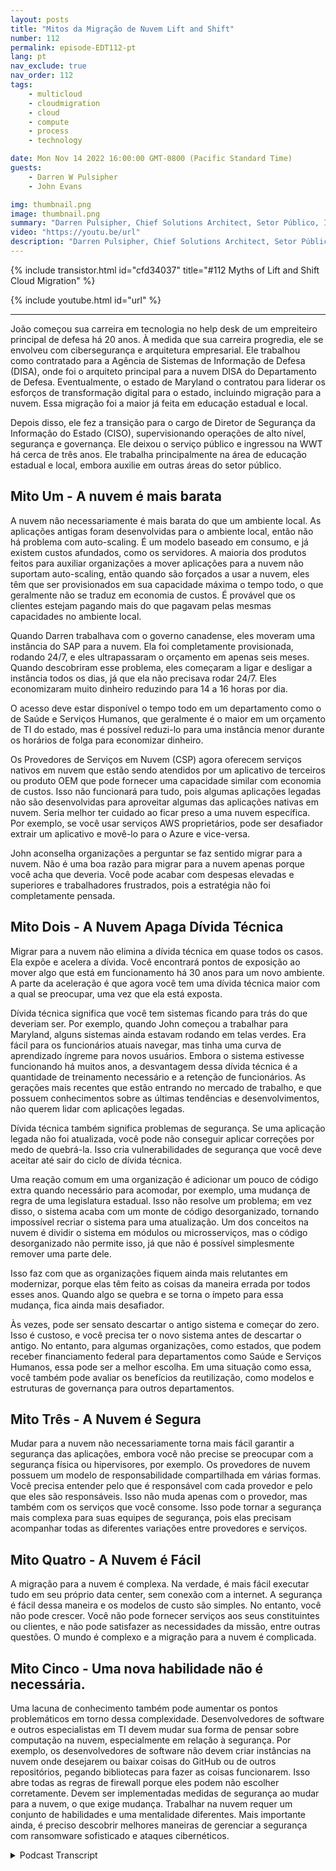```yaml
---
layout: posts
title: "Mitos da Migração de Nuvem Lift and Shift"
number: 112
permalink: episode-EDT112-pt
lang: pt
nav_exclude: true
nav_order: 112
tags:
    - multicloud
    - cloudmigration
    - cloud
    - compute
    - process
    - technology

date: Mon Nov 14 2022 16:00:00 GMT-0800 (Pacific Standard Time)
guests:
    - Darren W Pulsipher
    - John Evans

img: thumbnail.png
image: thumbnail.png
summary: "Darren Pulsipher, Chief Solutions Architect, Setor Público, Intel, e John Evans, Consultor Chefe de Tecnologia, WWT, discutem cinco mitos sobre a migração de nuvem lift and shift."
video: "https://youtu.be/url"
description: "Darren Pulsipher, Chief Solutions Architect, Setor Público, Intel, e John Evans, Consultor Chefe de Tecnologia, WWT, discutem cinco mitos sobre a migração de nuvem lift and shift."
---
```


<div>
{% include transistor.html id="cfd34037" title="#112 Myths of Lift and Shift Cloud Migration" %}

{% include youtube.html id="url" %}
</div>

---

João começou sua carreira em tecnologia no help desk de um empreiteiro principal de defesa há 20 anos. À medida que sua carreira progredia, ele se envolveu com cibersegurança e arquitetura empresarial. Ele trabalhou como contratado para a Agência de Sistemas de Informação de Defesa (DISA), onde foi o arquiteto principal para a nuvem DISA do Departamento de Defesa. Eventualmente, o estado de Maryland o contratou para liderar os esforços de transformação digital para o estado, incluindo migração para a nuvem. Essa migração foi a maior já feita em educação estadual e local.

Depois disso, ele fez a transição para o cargo de Diretor de Segurança da Informação do Estado (CISO), supervisionando operações de alto nível, segurança e governança. Ele deixou o serviço público e ingressou na WWT há cerca de três anos. Ele trabalha principalmente na área de educação estadual e local, embora auxilie em outras áreas do setor público.

## Mito Um - A nuvem é mais barata

A nuvem não necessariamente é mais barata do que um ambiente local. As aplicações antigas foram desenvolvidas para o ambiente local, então não há problema com auto-scaling. É um modelo baseado em consumo, e já existem custos afundados, como os servidores. A maioria dos produtos feitos para auxiliar organizações a mover aplicações para a nuvem não suportam auto-scaling, então quando são forçados a usar a nuvem, eles têm que ser provisionados em sua capacidade máxima o tempo todo, o que geralmente não se traduz em economia de custos. É provável que os clientes estejam pagando mais do que pagavam pelas mesmas capacidades no ambiente local.

Quando Darren trabalhava com o governo canadense, eles moveram uma instância do SAP para a nuvem. Ela foi completamente provisionada, rodando 24/7, e eles ultrapassaram o orçamento em apenas seis meses. Quando descobriram esse problema, eles começaram a ligar e desligar a instância todos os dias, já que ela não precisava rodar 24/7. Eles economizaram muito dinheiro reduzindo para 14 a 16 horas por dia.

O acesso deve estar disponível o tempo todo em um departamento como o de Saúde e Serviços Humanos, que geralmente é o maior em um orçamento de TI do estado, mas é possível reduzi-lo para uma instância menor durante os horários de folga para economizar dinheiro.

Os Provedores de Serviços em Nuvem (CSP) agora oferecem serviços nativos em nuvem que estão sendo atendidos por um aplicativo de terceiros ou produto OEM que pode fornecer uma capacidade similar com economia de custos. Isso não funcionará para tudo, pois algumas aplicações legadas não são desenvolvidas para aproveitar algumas das aplicações nativas em nuvem. Seria melhor ter cuidado ao ficar preso a uma nuvem específica. Por exemplo, se você usar serviços AWS proprietários, pode ser desafiador extrair um aplicativo e movê-lo para o Azure e vice-versa.

John aconselha organizações a perguntar se faz sentido migrar para a nuvem. Não é uma boa razão para migrar para a nuvem apenas porque você acha que deveria. Você pode acabar com despesas elevadas e superiores e trabalhadores frustrados, pois a estratégia não foi completamente pensada.

## Mito Dois - A Nuvem Apaga Dívida Técnica

Migrar para a nuvem não elimina a dívida técnica em quase todos os casos. Ela expõe e acelera a dívida. Você encontrará pontos de exposição ao mover algo que está em funcionamento há 30 anos para um novo ambiente. A parte da aceleração é que agora você tem uma dívida técnica maior com a qual se preocupar, uma vez que ela está exposta.

Dívida técnica significa que você tem sistemas ficando para trás do que deveriam ser. Por exemplo, quando John começou a trabalhar para Maryland, alguns sistemas ainda estavam rodando em telas verdes. Era fácil para os funcionários atuais navegar, mas tinha uma curva de aprendizado íngreme para novos usuários. Embora o sistema estivesse funcionando há muitos anos, a desvantagem dessa dívida técnica é a quantidade de treinamento necessário e a retenção de funcionários. As gerações mais recentes que estão entrando no mercado de trabalho, e que possuem conhecimentos sobre as últimas tendências e desenvolvimentos, não querem lidar com aplicações legadas.

Dívida técnica também significa problemas de segurança. Se uma aplicação legada não foi atualizada, você pode não conseguir aplicar correções por medo de quebrá-la. Isso cria vulnerabilidades de segurança que você deve aceitar até sair do ciclo de dívida técnica.

Uma reação comum em uma organização é adicionar um pouco de código extra quando necessário para acomodar, por exemplo, uma mudança de regra de uma legislatura estadual. Isso não resolve um problema; em vez disso, o sistema acaba com um monte de código desorganizado, tornando impossível recriar o sistema para uma atualização. Um dos conceitos na nuvem é dividir o sistema em módulos ou microsserviços, mas o código desorganizado não permite isso, já que não é possível simplesmente remover uma parte dele.

Isso faz com que as organizações fiquem ainda mais relutantes em modernizar, porque elas têm feito as coisas da maneira errada por todos esses anos. Quando algo se quebra e se torna o ímpeto para essa mudança, fica ainda mais desafiador.

Às vezes, pode ser sensato descartar o antigo sistema e começar do zero. Isso é custoso, e você precisa ter o novo sistema antes de descartar o antigo. No entanto, para algumas organizações, como estados, que podem receber financiamento federal para departamentos como Saúde e Serviços Humanos, essa pode ser a melhor escolha. Em uma situação como essa, você também pode avaliar os benefícios da reutilização, como modelos e estruturas de governança para outros departamentos.

## Mito Três - A Nuvem é Segura

Mudar para a nuvem não necessariamente torna mais fácil garantir a segurança das aplicações, embora você não precise se preocupar com a segurança física ou hipervisores, por exemplo. Os provedores de nuvem possuem um modelo de responsabilidade compartilhada em várias formas. Você precisa entender pelo que é responsável com cada provedor e pelo que eles são responsáveis. Isso não muda apenas com o provedor, mas também com os serviços que você consome. Isso pode tornar a segurança mais complexa para suas equipes de segurança, pois elas precisam acompanhar todas as diferentes variações entre provedores e serviços.

## Mito Quatro - A Nuvem é Fácil

A migração para a nuvem é complexa. Na verdade, é mais fácil executar tudo em seu próprio data center, sem conexão com a internet. A segurança é fácil dessa maneira e os modelos de custo são simples. No entanto, você não pode crescer. Você não pode fornecer serviços aos seus constituintes ou clientes, e não pode satisfazer as necessidades da missão, entre outras questões. O mundo é complexo e a migração para a nuvem é complicada.

## Mito Cinco - Uma nova habilidade não é necessária.

Uma lacuna de conhecimento também pode aumentar os pontos problemáticos em torno dessa complexidade. Desenvolvedores de software e outros especialistas em TI devem mudar sua forma de pensar sobre computação na nuvem, especialmente em relação à segurança. Por exemplo, os desenvolvedores de software não devem criar instâncias na nuvem onde desejarem ou baixar coisas do GitHub ou de outros repositórios, pegando bibliotecas para fazer as coisas funcionarem. Isso abre todas as regras de firewall porque eles podem não escolher corretamente. Devem ser implementadas medidas de segurança ao mudar para a nuvem, o que exige mudança. Trabalhar na nuvem requer um conjunto de habilidades e uma mentalidade diferentes. Mais importante ainda, é preciso descobrir melhores maneiras de gerenciar a segurança com ransomware sofisticado e ataques cibernéticos.



<details>
<summary> Podcast Transcript </summary>

<p></p>

</details>
